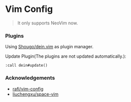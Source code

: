 # Vim Config

> It only supports NeoVim now.

### Plugins

Using [Shougo/dein.vim](https://github.com/Shougo/dein.vim) as plugin manager.

Update Plugin(The plugins are not updated automatically.):

```
:call dein#update()
```

### Acknowledgements

- [rafi/vim-config](https://github.com/rafi/vim-config)
- [liuchengxu/space-vim](https://github.com/liuchengxu/space-vim)
